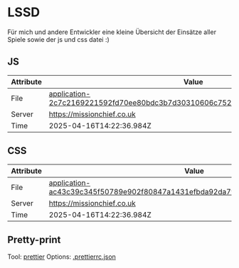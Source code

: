 # LSSD

Für mich und andere Entwickler eine kleine Übersicht der Einsätze aller Spiele sowie der js und css datei :)

<!-- automated -->

## JS

| Attribute | Value                                                                                                                                                                                                |
| --------- | ---------------------------------------------------------------------------------------------------------------------------------------------------------------------------------------------------- |
| File      | [application-2c7c2169221592fd70ee80bdc3b7d30310606c7523a7f26ec0d0e006dde43f86.js](https://missionchief.co.uk/assets/application-2c7c2169221592fd70ee80bdc3b7d30310606c7523a7f26ec0d0e006dde43f86.js) |
| Server    | https://missionchief.co.uk                                                                                                                                                                           |
| Time      | 2025-04-16T14:22:36.984Z                                                                                                                                                                             |

## CSS

| Attribute | Value                                                                                                                                                                                                  |
| --------- | ------------------------------------------------------------------------------------------------------------------------------------------------------------------------------------------------------ |
| File      | [application-ac43c39c345f50789e902f80847a1431efbda92da79fad431d4f49ac99518903.css](https://missionchief.co.uk/assets/application-ac43c39c345f50789e902f80847a1431efbda92da79fad431d4f49ac99518903.css) |
| Server    | https://missionchief.co.uk                                                                                                                                                                             |
| Time      | 2025-04-16T14:22:36.984Z                                                                                                                                                                               |

## Pretty-print

Tool: [prettier](https://prettier.io)
Options: [.prettierrc.json](./.prettierrc.json)

<!-- /automated -->
